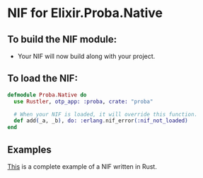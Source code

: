 # NIF for Elixir.Proba.Native

## To build the NIF module:

- Your NIF will now build along with your project.

## To load the NIF:

```elixir
defmodule Proba.Native do
  use Rustler, otp_app: :proba, crate: "proba"

  # When your NIF is loaded, it will override this function.
  def add(_a, _b), do: :erlang.nif_error(:nif_not_loaded)
end
```

## Examples

[This](https://github.com/rusterlium/NifIo) is a complete example of a NIF written in Rust.
